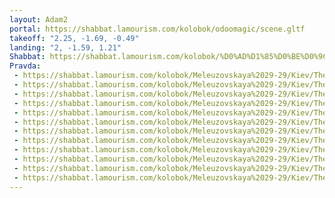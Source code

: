 ```yaml
---
layout: Adam2
portal: https://shabbat.lamourism.com/kolobok/odoomagic/scene.gltf
takeoff: "2.25, -1.69, -0.49"
landing: "2, -1.59, 1.21"
Shabbat: https://shabbat.lamourism.com/kolobok/%D0%AD%D1%85%D0%BE%D0%9C%D0%BE%D1%81%D0%BA%D0%B2%D1%8B.mp4
Pravda:
 - https://shabbat.lamourism.com/kolobok/Meleuzovskaya%2029-29/Kiev/TheTerminator.webp
 - https://shabbat.lamourism.com/kolobok/Meleuzovskaya%2029-29/Kiev/TheTerminator.webp
 - https://shabbat.lamourism.com/kolobok/Meleuzovskaya%2029-29/Kiev/TheTerminator.webp
 - https://shabbat.lamourism.com/kolobok/Meleuzovskaya%2029-29/Kiev/TheTerminator.webp
 - https://shabbat.lamourism.com/kolobok/Meleuzovskaya%2029-29/Kiev/TheTerminator.webp
 - https://shabbat.lamourism.com/kolobok/Meleuzovskaya%2029-29/Kiev/TheTerminator.webp
 - https://shabbat.lamourism.com/kolobok/Meleuzovskaya%2029-29/Kiev/TheTerminator.webp
 - https://shabbat.lamourism.com/kolobok/Meleuzovskaya%2029-29/Kiev/TheTerminator.webp
 - https://shabbat.lamourism.com/kolobok/Meleuzovskaya%2029-29/Kiev/TheTerminator.webp
 - https://shabbat.lamourism.com/kolobok/Meleuzovskaya%2029-29/Kiev/TheTerminator.webp
 - https://shabbat.lamourism.com/kolobok/Meleuzovskaya%2029-29/Kiev/TheTerminator.webp
 - https://shabbat.lamourism.com/kolobok/Meleuzovskaya%2029-29/Kiev/TheTerminator.webp
---
```

